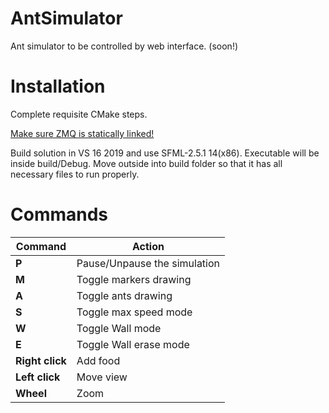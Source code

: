 # AntSimulator

Ant simulator to be controlled by web interface. (soon!)

# Installation

Complete requisite CMake steps.

[Make sure ZMQ is statically linked!](https://joshuaburkholder.com/wordpress/2018/05/25/build-and-static-link-zeromq-on-windows/)

Build solution in VS 16 2019 and use SFML-2.5.1 14(x86). Executable will be inside build/Debug. Move outside into build folder so that it has all necessary files to run properly.

# Commands

|Command|Action|
|---|---|
|**P**|Pause/Unpause the simulation|
|**M**|Toggle markers drawing|
|**A**|Toggle ants drawing|
|**S**|Toggle max speed mode|
|**W**|Toggle Wall mode|
|**E**|Toggle Wall erase mode|
|**Right click**|Add food|
|**Left click**|Move view|
|**Wheel**|Zoom|
